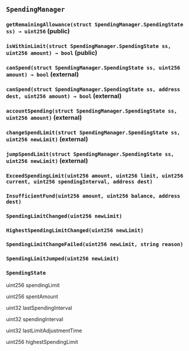 ## `SpendingManager`






### `getRemainingAllowance(struct SpendingManager.SpendingState ss) → uint256` (public)





### `isWithinLimit(struct SpendingManager.SpendingState ss, uint256 amount) → bool` (public)





### `canSpend(struct SpendingManager.SpendingState ss, uint256 amount) → bool` (external)





### `canSpend(struct SpendingManager.SpendingState ss, address dest, uint256 amount) → bool` (external)





### `accountSpending(struct SpendingManager.SpendingState ss, uint256 amount)` (external)





### `changeSpendLimit(struct SpendingManager.SpendingState ss, uint256 newLimit)` (external)





### `jumpSpendLimit(struct SpendingManager.SpendingState ss, uint256 newLimit)` (external)






### `ExceedSpendingLimit(uint256 amount, uint256 limit, uint256 current, uint256 spendingInterval, address dest)`





### `InsufficientFund(uint256 amount, uint256 balance, address dest)`





### `SpendingLimitChanged(uint256 newLimit)`





### `HighestSpendingLimitChanged(uint256 newLimit)`





### `SpendingLimitChangeFailed(uint256 newLimit, string reason)`





### `SpendingLimitJumped(uint256 newLimit)`






### `SpendingState`


uint256 spendingLimit


uint256 spentAmount


uint32 lastSpendingInterval


uint32 spendingInterval


uint32 lastLimitAdjustmentTime


uint256 highestSpendingLimit



